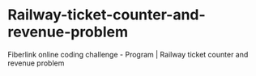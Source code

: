 # Railway-ticket-counter-and-revenue-problem
 Fiberlink online coding challenge - Program | Railway ticket counter and revenue problem

